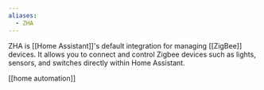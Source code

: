 ```yaml
---
aliases:
  - ZHA
---
```

ZHA is [[Home Assistant]]'s default integration for managing [[ZigBee]] devices. It allows you to connect and control Zigbee devices such as lights, sensors, and switches directly within Home Assistant.

[[home automation]]